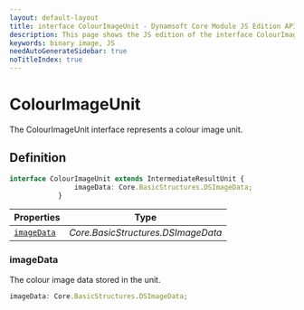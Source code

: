```yaml
---
layout: default-layout
title: interface ColourImageUnit - Dynamsoft Core Module JS Edition API Reference
description: This page shows the JS edition of the interface ColourImageUnit in Dynamsoft Core Module.
keywords: binary image, JS
needAutoGenerateSidebar: true
noTitleIndex: true
---
```


# ColourImageUnit

The ColourImageUnit interface represents a colour image unit.

## Definition

```typescript
interface ColourImageUnit extends IntermediateResultUnit {
                imageData: Core.BasicStructures.DSImageData;
            }
```



| Properties               | Type |
|----------------------|-------------|
| [`imageData`](#imagedata) | *Core.BasicStructures.DSImageData* |

### imageData

The colour image data stored in the unit.

```typescript
imageData: Core.BasicStructures.DSImageData;
```